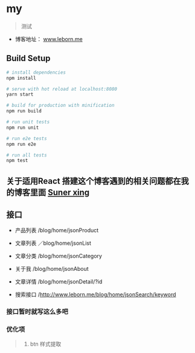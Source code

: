 # my

> 测试

+ 博客地址： www.leborn.me

## Build Setup

``` bash
# install dependencies
npm install

# serve with hot reload at localhost:8080
yarn start

# build for production with minification
npm run build

# run unit tests
npm run unit

# run e2e tests
npm run e2e

# run all tests
npm test
```


##  关于适用React 搭建这个博客遇到的相关问题都在我的博客里面 [Suner xing](http://www.leborn.me)

## 接口

+ 产品列表   /blog/home/jsonProduct

+ 文章列表   ／blog/home/jsonList

+ 文章分类   /blog/home/jsonCategory

+ 关于我    /blog/home/jsonAbout 

+ 文章详情  /blog/home/jsonDetail/?id

+ 搜索接口  /http://www.leborn.me/blog/home/jsonSearch/keyword

### 接口暂时就写这么多吧

### 优化项

> 1. btn 样式提取

